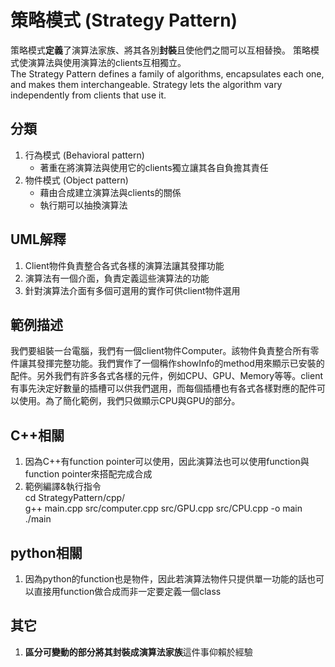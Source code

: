 # 策略模式 (Strategy Pattern)
策略模式**定義**了演算法家族、將其各別**封裝**且使他們之間可以互相替換。 策略模式使演算法與使用演算法的clients互相獨立。  
The Strategy Pattern defines a family of algorithms, encapsulates each one, and makes them interchangeable. Strategy lets the algorithm vary independently from clients that use it.


## 分類
1. 行為模式 (Behavioral pattern)
   - 著重在將演算法與使用它的clients獨立讓其各自負擔其責任
1. 物件模式 (Object pattern)
   - 藉由合成建立演算法與clients的關係
   - 執行期可以抽換演算法


## UML解釋
1. Client物件負責整合各式各樣的演算法讓其發揮功能
2. 演算法有一個介面，負責定義這些演算法的功能
3. 針對演算法介面有多個可選用的實作可供client物件選用


## 範例描述
我們要組裝一台電腦，我們有一個client物件Computer。該物件負責整合所有零件讓其發揮完整功能。我們實作了一個稱作showInfo的method用來顯示已安裝的配件。另外我們有許多各式各樣的元件，例如CPU、GPU、Memory等等。client有事先決定好數量的插槽可以供我們選用，而每個插槽也有各式各樣對應的配件可以使用。為了簡化範例，我們只做顯示CPU與GPU的部分。

## C++相關
1. 因為C++有function pointer可以使用，因此演算法也可以使用function與function pointer來搭配完成合成
1. 範例編譯&執行指令  
cd StrategyPattern/cpp/  
g++ main.cpp src/computer.cpp src/GPU.cpp src/CPU.cpp -o main  
./main

## python相關
1. 因為python的function也是物件，因此若演算法物件只提供單一功能的話也可以直接用function做合成而非一定要定義一個class

## 其它
1. **區分可變動的部分將其封裝成演算法家族**這件事仰賴於經驗
